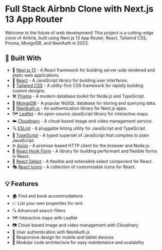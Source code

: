 # Full Stack Airbnb Clone with Next.js 13 App Router

Welcome to the future of web development! This project is a cutting-edge clone of Airbnb, built using Next.js 13 App Router, React, Tailwind CSS, Prisma, MongoDB, and NextAuth in 2023.

## 🔧 Built With

- 🔗 [Next.js 13](https://nextjs.org/) - A React framework for building server-side rendered and static web applications.
- 🚀 [React](https://reactjs.org/) - A JavaScript library for building user interfaces.
- 🎨 [Tailwind CSS](https://tailwindcss.com/) - A utility-first CSS framework for rapidly building custom designs.
- 🛠️ [Prisma](https://www.prisma.io/) - A modern database toolkit for Node.js and TypeScript.
- 🍃 [MongoDB](https://www.mongodb.com/) - A popular NoSQL database for storing and querying data.
- 🔑 [NextAuth.js](https://next-auth.js.org/) - An authentication library for Next.js apps.
- 🗺️ [Leaflet](https://leafletjs.com/) - An open-source JavaScript library for interactive maps.
- ☁️ [Cloudinary](https://cloudinary.com/) - A cloud-based image and video management service.
- 🔍 [ESLint](https://eslint.org/) - A pluggable linting utility for JavaScript and TypeScript.
- 🧰 [TypeScript](https://www.typescriptlang.org/) - A typed superset of JavaScript that compiles to plain JavaScript.
- 🌐 [Axios](https://axios-http.com/) - A promise-based HTTP client for the browser and Node.js.
- 📝 [React Hook Form](https://react-hook-form.com/) - A library for building performant and flexible forms in React.
- 🎉 [React Select](https://react-select.com/) - A flexible and extensible select component for React.
- 🎭 [React Icons](https://react-icons.github.io/react-icons/) - A collection of customizable icons for React.

## 💡 Features

- 🏠 Find and book accommodations
- 📈 List your own properties for rent
- 🔍 Advanced search filters
- 🗺️ Interactive maps with Leaflet
- 📷 Cloud-based image and video management with Cloudinary
- 👤 User authentication with NextAuth.js
- 📱 Responsive design for mobile and tablet devices
- 🧩 Modular code architecture for easy maintenance and scalability

